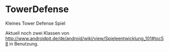 TowerDefense
============

Kleines Tower Defense Spiel


Aktuell noch zwei Klassen von http://www.androidpit.de/de/android/wiki/view/Spieleentwicklung_101#toc58 in Benutzung.